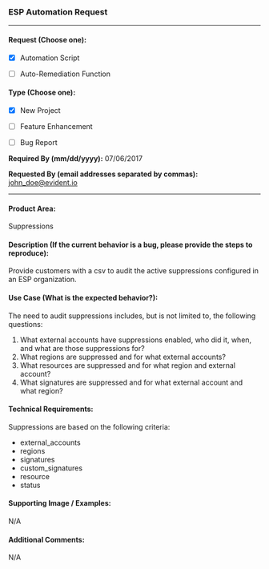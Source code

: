 ### ESP Automation Request

---

#### Request (Choose one):

- [x] Automation Script
- [ ] Auto-Remediation Function


#### Type (Choose one):

- [x] New Project
- [ ] Feature Enhancement
- [ ] Bug Report
 
 
**Required By (mm/dd/yyyy):**
07/06/2017


**Requested By (email addresses separated by commas):**
john_doe@evident.io

---

#### Product Area:
Suppressions


#### Description (If the current behavior is a bug, please provide the steps to reproduce):
Provide customers with a csv to audit the active suppressions configured in an ESP organization.


#### Use Case (What is the expected behavior?):
The need to audit suppressions includes, but is not limited to, the following questions:

1. What external accounts have suppressions enabled, who did it, when, and what are those suppressions for?
2. What regions are suppressed and for what external accounts?
3. What resources are suppressed and for what region and external account?
4. What signatures are suppressed and for what external account and what region?


#### Technical Requirements:
Suppressions are based on the following criteria:

* external_accounts
* regions
* signatures
* custom_signatures
* resource
* status


#### Supporting Image / Examples:
N/A


#### Additional Comments:
N/A
